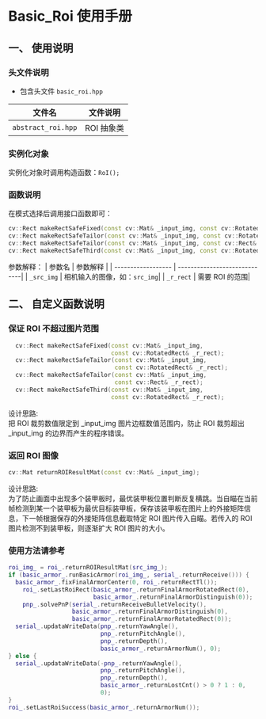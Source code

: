 # Basic_Roi 使用手册

## 一、 使用说明


### 头文件说明

- 包含头文件 `basic_roi.hpp`

| 文件名                  | 文件说明                                   |
| ---------------------- | ------------------------------------------- |
| `abstract_roi.hpp`     | ROI 抽象类           |
### 实例化对象

实例化对象时调用构造函数：`RoI();`
  
### 函数说明

在模式选择后调用接口函数即可：

```cpp
cv::Rect makeRectSafeFixed(const cv::Mat& _input_img, const cv::RotatedRect& _r_rect);
cv::Rect makeRectSafeTailor(const cv::Mat& _input_img, const cv::RotatedRect& _r_rect);
cv::Rect makeRectSafeTailor(const cv::Mat& _input_img, const cv::Rect& _r_rect);
cv::Rect makeRectSafeThird(const cv::Mat& _input_img, const cv::RotatedRect& _r_rect);
```
参数解释：
|      参数名         |           参数解释             |
| ------------------ | -----------------------------|
| `_src_img`         | 相机输入的图像，如：`src_img`|
| `_r_rect`          | 需要 ROI 的范围|

## 二、 自定义函数说明


### 保证 ROI 不超过图片范围

```cpp
  cv::Rect makeRectSafeFixed(const cv::Mat& _input_img,
                             const cv::RotatedRect& _r_rect);
  cv::Rect makeRectSafeTailor(const cv::Mat& _input_img,
                              const cv::RotatedRect& _r_rect);
  cv::Rect makeRectSafeTailor(const cv::Mat& _input_img,
                              const cv::Rect& _r_rect);
  cv::Rect makeRectSafeThird(const cv::Mat& _input_img,
                             const cv::RotatedRect& _r_rect);
```

  设计思路:  
  把 ROI 裁剪数值限定到 _input_img 图片边框数值范围内，防止 ROI 裁剪超出 _input_img 的边界而产生的程序错误。  

### 返回 ROI 图像

  ```cpp
  cv::Mat returnROIResultMat(const cv::Mat& _input_img);
  ```

  设计思路:    
  为了防止画面中出现多个装甲板时，最优装甲板位置判断反复横跳。当自瞄在当前帧检测到某一个装甲板为最优目标装甲板，保存该装甲板在图片上的外接矩阵信息，下一帧根据保存的外接矩阵信息截取特定 ROI 图片传入自瞄。若传入的 ROI 图片检测不到装甲板，则逐渐扩大 ROI 图片的大小。  
  
 
### 使用方法请参考
  ```cpp
  roi_img_ = roi_.returnROIResultMat(src_img_);
  if (basic_armor_.runBasicArmor(roi_img_, serial_.returnReceive())) {
    basic_armor_.fixFinalArmorCenter(0, roi_.returnRectTl());
      roi_.setLastRoiRect(basic_armor_.returnFinalArmorRotatedRect(0),
                          basic_armor_.returnFinalArmorDistinguish(0));
      pnp_.solvePnP(serial_.returnReceiveBulletVelocity(),
                    basic_armor_.returnFinalArmorDistinguish(0),
                    basic_armor_.returnFinalArmorRotatedRect(0));
    serial_.updataWriteData(pnp_.returnYawAngle(),
                            pnp_.returnPitchAngle(),
                            pnp_.returnDepth(),
                            basic_armor_.returnArmorNum(), 0);
  } else {
    serial_.updataWriteData(-pnp_.returnYawAngle(),
                            pnp_.returnPitchAngle(),
                            pnp_.returnDepth(),
                            basic_armor_.returnLostCnt() > 0 ? 1 : 0,
                            0);
  }
  roi_.setLastRoiSuccess(basic_armor_.returnArmorNum());
  ```
